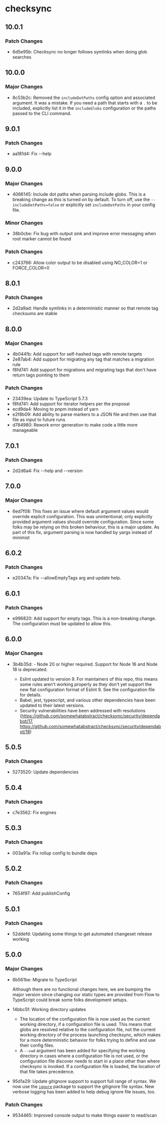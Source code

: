 # checksync

## 10.0.1

### Patch Changes

- 6d5e95b: Checksync no longer follows symlinks when doing glob searches

## 10.0.0

### Major Changes

- 8c53b2c: Removed the `includeDotPaths` config option and associated argument. It was a mistake. If you need a path that starts with a `.` to be included, explicitly list it in the `includeGlobs` configuration or the paths passed to the CLI command.

## 9.0.1

### Patch Changes

- aa181d4: Fix --help

## 9.0.0

### Major Changes

- 4066145: Include dot paths when parsing include globs. This is a breaking change as this is turned on by default. To turn off, use the `--includeDotPaths=false` or explicitly set `includeDotPaths` in your config file.

### Minor Changes

- 38b0cbe: Fix bug with output sink and improve error messaging when root marker cannot be found

### Patch Changes

- c243766: Allow color output to be disabled using NO_COLOR=1 or FORCE_COLOR=0

## 8.0.1

### Patch Changes

- 2d2a9ad: Handle symlinks in a deterministic manner so that remote tag checksums are stable

## 8.0.0

### Major Changes

- 4b044fb: Add support for self-hashed tags with remote targets
- 2e87ab4: Add support for migrating any tag that matches a migration rule
- f8fd741: Add support for migrations and migrating tags that don't have return tags pointing to them

### Patch Changes

- 23439ea: Update to TypeScript 5.7.3
- f8fd741: Add support for iterator helpers per the proposal
- ecd9da4: Moving to pnpm instead of yarn
- e2f8b09: Add ability to parse markers to a JSON file and then use that file as input to future runs
- d784980: Rework error generation to make code a little more manageable

## 7.0.1

### Patch Changes

- 2d2d6a4: Fix --help and --version

## 7.0.0

### Major Changes

- 6ed7f08: This fixes an issue where default argument values would override explicit configuration. This was unintentional; only explicitly provided argument values should override configuration. Since some folks may be relying on this broken behaviour, this is a major update. As part of this fix, argument parsing is now handled by yargs instead of minimist

## 6.0.2

### Patch Changes

- e20347a: Fix --allowEmptyTags arg and update help.

## 6.0.1

### Patch Changes

- e996820: Add support for empty tags. This is a non-breaking change. The configuration must be updated to allow this.

## 6.0.0

### Major Changes

- 3b4b35d: - Node 20 or higher required. Support for Node 16 and Node 18 is deprecated.

    - Eslint updated to version 9. For maintainers of this repo, this means some rules aren't working properly as they don't yet support the new flat configuration format of Eslint 9. See the configuration file for details.
    - Babel, jest, typescript, and various other dependencies have been updated to their latest versions.
    - Security vulnerabilities have been addressed with resolutions (https://github.com/somewhatabstract/checksync/security/dependabot/17, https://github.com/somewhatabstract/checksync/security/dependabot/18)

## 5.0.5

### Patch Changes

- 5273520: Update dependencies

## 5.0.4

### Patch Changes

- c7e3562: Fix engines

## 5.0.3

### Patch Changes

- 003a91a: Fix rollup config to bundle deps

## 5.0.2

### Patch Changes

- 7654f97: Add publishConfig

## 5.0.1

### Patch Changes

- 52ddefd: Updating some things to get automated changeset release working

## 5.0.0

### Major Changes

- 6b561be: Migrate to TypeScript

    Although there are no functional changes here, we are bumping the major version since changing our static types are provided from Flow to TypeScript could break some folks development setups.

- 14bbc5f: Working directory updates
    - The location of the configuration file is now used as the current working directory, if a configuration file is used. This means that globs are resolved relative to the configuration file, not the current working directory of the process launching checksync, which makes for a more deterministic behavior for
      folks trying to define and use their config files.
    - A `--cwd` argument has been added for specifying the working directory in cases where a configuration file is not used, or the configuration file discover needs to start in a place other than where checksync is invoked. If a configuration file is loaded, the location of that file takes precedence.
- 95d1a29: Update gitignore support to support full range of syntax. We now use the [`ignore`](https://www.npmjs.com/package/ignore) package to support the gitignore file syntax. New verbose logging has been added to help debug ignore file issues, too.

### Patch Changes

- 9534465: Improved console output to make things easier to read/scan

